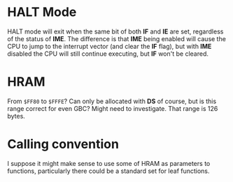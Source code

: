 # HALT Mode

HALT mode will exit when the same bit of both **IF** and **IE** are set, regardless of the status of **IME**. The difference is that **IME** being enabled will cause the CPU to jump to the interrupt vector (and clear the **IF** flag), but with **IME** disabled the CPU will still continue executing, but **IF** won't be cleared.

# HRAM

From `$FF80` to `$FFFE`? Can only be allocated with **DS** of course, but is this range correct for even GBC? Might need to investigate. That range is 126 bytes.

# Calling convention

I suppose it might make sense to use some of HRAM as parameters to functions,
particularly there could be a standard set for leaf functions.

